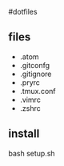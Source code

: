 #dotfiles

## files
* .atom
* .gitconfg
* .gitignore
* .pryrc
* .tmux.conf
* .vimrc
* .zshrc

## install
bash setup.sh
